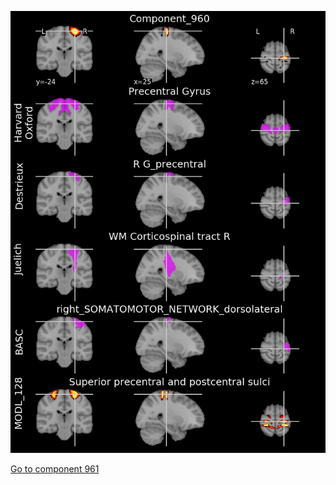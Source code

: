 


![960](preliminary/960.jpg "Component 960")

[Go to component 961](https://parietal-inria.github.io/MODL_atlas/1024/961 "Component 961")